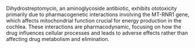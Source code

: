 Dihydrostreptomycin, an aminoglycoside antibiotic, exhibits ototoxicity primarily due to pharmacogenetic interactions involving the MT-RNR1 gene, which affects mitochondrial function crucial for energy production in the cochlea. These interactions are pharmacodynamic, focusing on how the drug influences cellular processes and leads to adverse effects rather than affecting drug metabolism and elimination.